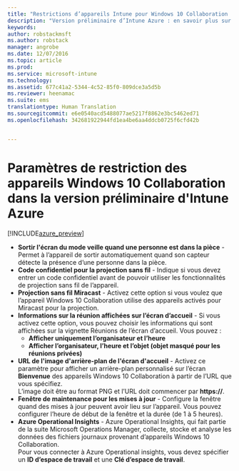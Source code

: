 ```yaml
---
title: "Restrictions d’appareils Intune pour Windows 10 Collaboration | Version préliminaire d’Intune Azure | Microsoft Docs"
description: "Version préliminaire d’Intune Azure : en savoir plus sur les restrictions d’appareils disponibles pour les appareils Windows 10 Collaboration."
keywords: 
author: robstackmsft
ms.author: robstack
manager: angrobe
ms.date: 12/07/2016
ms.topic: article
ms.prod: 
ms.service: microsoft-intune
ms.technology: 
ms.assetid: 677c41a2-5344-4c52-85f0-809dce3a5d5b
ms.reviewer: heenamac
ms.suite: ems
translationtype: Human Translation
ms.sourcegitcommit: e6e0540acd5488077ae5217f8862e3bc5462ed71
ms.openlocfilehash: 342681922944fd1ea4be6aa4ddcb0725f6cfd42b


---
```


# <a name="windows-10-team-device-restriction-settings-in-intune-azure-preview"></a>Paramètres de restriction des appareils Windows 10 Collaboration dans la version préliminaire d'Intune Azure

[!INCLUDE[azure_preview](../includes/azure_preview.md)]

- **Sortir l'écran du mode veille quand une personne est dans la pièce** - Permet à l’appareil de sortir automatiquement quand son capteur détecte la présence d’une personne dans la pièce.
- **Code confidentiel pour la projection sans fil** - Indique si vous devez entrer un code confidentiel avant de pouvoir utiliser les fonctionnalités de projection sans fil de l’appareil.
- **Projection sans fil Miracast** - Activez cette option si vous voulez que l’appareil Windows 10 Collaboration utilise des appareils activés pour Miracast pour la projection.
- **Informations sur la réunion affichées sur l’écran d’accueil** - Si vous activez cette option, vous pouvez choisir les informations qui sont affichées sur la vignette Réunions de l’écran d’accueil. Vous pouvez :
    - **Afficher uniquement l’organisateur et l’heure**
    - **Afficher l’organisateur, l’heure et l’objet (objet masqué pour les réunions privées)**
- **URL de l'image d'arrière-plan de l'écran d'accueil** - Activez ce paramètre pour afficher un arrière-plan personnalisé sur l’écran **Bienvenue** des appareils Windows 10 Collaboration à partir de l’URL que vous spécifiez.<br>L’image doit être au format PNG et l’URL doit commencer par **https://**.
- **Fenêtre de maintenance pour les mises à jour** - Configure la fenêtre quand des mises à jour peuvent avoir lieu sur l’appareil. Vous pouvez configurer l’heure de début de la fenêtre et la durée (de 1 à 5 heures).
- **Azure Operational Insights** - Azure Operational Insights, qui fait partie de la suite Microsoft Operations Manager, collecte, stocke et analyse les données des fichiers journaux provenant d’appareils Windows 10 Collaboration.<br>Pour vous connecter à Azure Operational insights, vous devez spécifier un **ID d’espace de travail** et une **Clé d’espace de travail**.



<!--HONumber=Feb17_HO1-->


